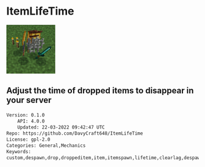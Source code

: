 # ItemLifeTime
<img src="https://raw.githubusercontent.com/DavyCraft648/ItemLifeTime/dac5f43748b7a4545c4a3254f78c641c1316c2e1/icon.png" width="128" height="128" />

## Adjust the time of dropped items to disappear in your server
```properties
Version: 0.1.0
    API: 4.0.0
    Updated: 22-03-2022 09:42:47 UTC
Repo: https://github.com/DavyCraft648/ItemLifeTime
License: gpl-2.0
Categories: General,Mechanics
Keywords: custom,despawn,drop,droppeditem,item,itemspawn,lifetime,clearlag,despawntime,time
```